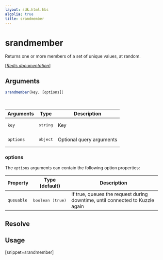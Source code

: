 ```yaml
---
layout: sdk.html.hbs
algolia: true
title: srandmember
---
```


# srandmember


Returns one or more members of a set of unique values, at random.  

[[_Redis documentation_]](https://redis.io/commands/srandmember)

## Arguments

```js
srandmember(key, [options])

```

<br/>

| Arguments    | Type    | Description |
|--------------|---------|-------------|
| `key` | <pre>string</pre> | Key |
| ``options`` | <pre>object</pre> | Optional query arguments |

### options

The `options` arguments can contain the following option properties:

| Property   | Type (default)   | Description                       |
| ---------- | ------- | --------------------------------- |
| `queuable` | <pre>boolean (true)</pre> | If true, queues the request during downtime, until connected to Kuzzle again |

## Resolve

## Usage

[snippet=srandmember]
